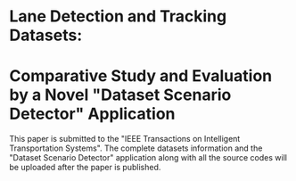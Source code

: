 # Lane Detection and Tracking Datasets: 
# Comparative Study and Evaluation by a Novel "Dataset Scenario Detector" Application

This paper is submitted to the "IEEE Transactions on Intelligent Transportation Systems". The complete datasets information and the "Dataset Scenario Detector" application along with all the source codes will be uploaded after the paper is published.
